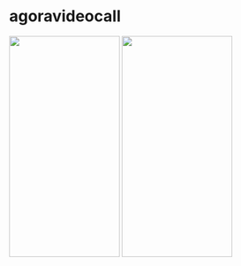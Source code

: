 # agoravideocall

<img src = "https://user-images.githubusercontent.com/53689685/101497598-94368780-3984-11eb-9a4a-5e39339881b8.png" width="200" height="400">
<img src = "https://user-images.githubusercontent.com/53689685/101497616-9862a500-3984-11eb-81a5-4407b76dbb0c.png" width="200" height="400">

